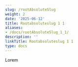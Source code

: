```yaml
---
slug: /rootAbsoluteSlug
weight: 2
date: '2025-06-12'
title: Rootabsoluteslug 1 1
aliases:
- /docs/rootAbsoluteSlug_1_1/
description: ''
linkTitle: Rootabsoluteslug 1 1
type: docs
---
```


Lorem